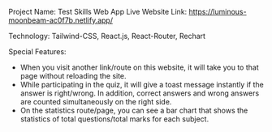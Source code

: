 Project Name: Test Skills Web App
Live Website Link: https://luminous-moonbeam-ac0f7b.netlify.app/


Technology: Tailwind-CSS, React.js, React-Router, Rechart

Special Features:
* When you visit another link/route on this website, it will take you to that page without reloading the site.
* While participating in the quiz, it will give a toast message instantly if the answer is right/wrong. In addition, correct answers and wrong answers are counted simultaneously on the right side.
* On the statistics route/page, you can see a bar chart that shows the statistics of total questions/total marks for each subject.